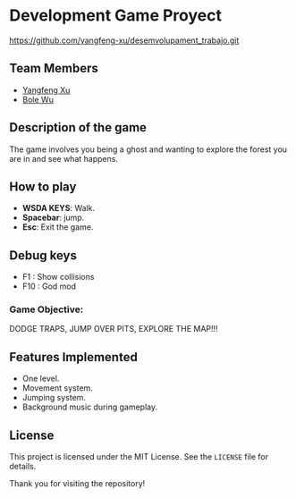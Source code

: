 # Development Game Proyect

https://github.com/yangfeng-xu/desemvolupament_trabajo.git

## Team Members

- [Yangfeng Xu](https://github.com/yangfeng-xu)
- [Bole Wu](https://github.com/Bole05)

## Description of the game

The game involves you being a ghost and wanting to explore the forest you are in and see what happens.

## How to play

- **WSDA KEYS**: Walk.
- **Spacebar**: jump.
- **Esc**: Exit the game.

## Debug keys

- F1 : Show collisions
- F10 : God mod

### Game Objective:
DODGE TRAPS, JUMP OVER PITS, EXPLORE THE MAP!!!

## Features Implemented

- One level.
- Movement system.
- Jumping system.
- Background music during gameplay.

## License

This project is licensed under the MIT License. See the `LICENSE` file for details.

Thank you for visiting the repository!
